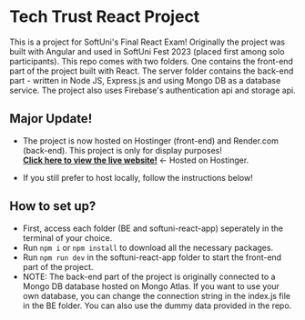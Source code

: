 # Tech Trust React Project

This is a project for SoftUni's Final React Exam! Originally the project was built with Angular and used in SoftUni Fest 2023 (placed first among solo participants). This repo comes with two folders. One contains the front-end part of the project built with React. The server folder contains the back-end part - written in Node JS, Express.js and using Mongo DB as a database service. The project also uses Firebase's authentication api and storage api.

## Major Update!
- The project is now hosted on Hostinger (front-end) and Render.com (back-end). This project is only for display purposes!\
**[Click here to view the live website!](https://techtrust.dannykamenov.com/)** <- Hosted on Hostinger.
* If you still prefer to host locally, follow the instructions below!

## How to set up?

- First, access each folder (BE and softuni-react-app) seperately in the terminal of your choice.
- Run `npm i` or `npm install` to download all the necessary packages.
- Run `npm run dev` in the softuni-react-app folder to start the front-end part of the project.
- NOTE: The back-end part of the project is originally connected to a Mongo DB database hosted on Mongo Atlas. If you want to use your own database, you can change the connection string in the index.js file in the BE folder. You can also use the dummy data provided in the repo.